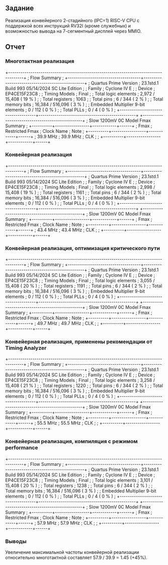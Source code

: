 ## Задание

Реализация конвейерного 2-стадийного (IPC=1) RISC-V CPU с поддержкой всех инструкций RV32I (кроме служебных) и возможностью вывода на 7-сегментный дисплей через MMIO.

## Отчет

### Многотактная реализация

+-------------------------------------------------------------------------------------+
; Flow Summary                                                                        ;
+------------------------------------+------------------------------------------------+
; Quartus Prime Version              ; 23.1std.1 Build 993 05/14/2024 SC Lite Edition ;
; Family                             ; Cyclone IV E                                   ;
; Device                             ; EP4CE15F23C8                                   ;
; Timing Models                      ; Final                                          ;
; Total logic elements               ; 2,972 / 15,408 ( 19 % )                    	  ;
; Total registers                    ; 1063                                       	  ;
; Total pins                         ; 6 / 344 ( 2 % )                                ;
; Total memory bits                  ; 16,384 / 516,096 ( 3 % )                       ;
; Embedded Multiplier 9-bit elements ; 0 / 112 ( 0 % )                                ;
; Total PLLs                         ; 0 / 4 ( 0 % )                                  ;
+------------------------------------+------------------------------------------------+
+------------------------------------------------+
; Slow 1200mV 0C Model Fmax Summary              ;
+----------+-----------------+------------+------+
; Fmax     ; Restricted Fmax ; Clock Name ; Note ;
+----------+-----------------+------------+------+
; 39.9 MHz ; 39.9 MHz        ; CLK        ;      ;
+----------+-----------------+------------+------+

### Конвейерная реализация

+-------------------------------------------------------------------------------------+
; Flow Summary                                                                        ;
+------------------------------------+------------------------------------------------+
; Quartus Prime Version              ; 23.1std.1 Build 993 05/14/2024 SC Lite Edition ;
; Family                             ; Cyclone IV E                                   ;
; Device                             ; EP4CE15F23C8                                   ;
; Timing Models                      ; Final                                          ;
; Total logic elements               ; 2,998 / 15,408 ( 19 % )                    	  ;
; Total registers                    ; 1161                                       	  ;
; Total pins                         ; 6 / 344 ( 2 % )                                ;
; Total memory bits                  ; 16,384 / 516,096 ( 3 % )                       ;
; Embedded Multiplier 9-bit elements ; 0 / 112 ( 0 % )                                ;
; Total PLLs                         ; 0 / 4 ( 0 % )                                  ;
+------------------------------------+------------------------------------------------+
+------------------------------------------------+
; Slow 1200mV 0C Model Fmax Summary              ;
+----------+-----------------+------------+------+
; Fmax     ; Restricted Fmax ; Clock Name ; Note ;
+----------+-----------------+------------+------+
; 43.4 MHz ; 43.4 MHz        ; CLK        ;      ;
+----------+-----------------+------------+------+

### Конвейерная реализация, оптимизация критического пути

+-------------------------------------------------------------------------------------+
; Flow Summary                                                                        ;
+------------------------------------+------------------------------------------------+
; Quartus Prime Version              ; 23.1std.1 Build 993 05/14/2024 SC Lite Edition ;
; Family                             ; Cyclone IV E                                   ;
; Device                             ; EP4CE15F23C8                                   ;
; Timing Models                      ; Final                                          ;
; Total logic elements               ; 3,055 / 15,408 ( 20 % )                    	  ;
; Total registers                    ; 1191                                       	  ;
; Total pins                         ; 6 / 344 ( 2 % )                                ;
; Total memory bits                  ; 16,384 / 516,096 ( 3 % )                       ;
; Embedded Multiplier 9-bit elements ; 0 / 112 ( 0 % )                                ;
; Total PLLs                         ; 0 / 4 ( 0 % )                                  ;
+------------------------------------+------------------------------------------------+
+------------------------------------------------+
; Slow 1200mV 0C Model Fmax Summary              ;
+----------+-----------------+------------+------+
; Fmax     ; Restricted Fmax ; Clock Name ; Note ;
+----------+-----------------+------------+------+
; 49.7 MHz ; 49.7 MHz        ; CLK        ;      ;
+----------+-----------------+------------+------+

### Конвейерная реализация, применены рекомендации от Timing Analyzer

+-------------------------------------------------------------------------------------+
; Flow Summary                                                                        ;
+------------------------------------+------------------------------------------------+
; Quartus Prime Version              ; 23.1std.1 Build 993 05/14/2024 SC Lite Edition ;
; Family                             ; Cyclone IV E                                   ;
; Device                             ; EP4CE15F23C8                                   ;
; Timing Models                      ; Final                                          ;
; Total logic elements               ; 3,258 / 15,408 ( 21 % )                    	  ;
; Total registers                    ; 1220                                       	  ;
; Total pins                         ; 6 / 344 ( 2 % )                                ;
; Total memory bits                  ; 16,384 / 516,096 ( 3 % )                       ;
; Embedded Multiplier 9-bit elements ; 0 / 112 ( 0 % )                                ;
; Total PLLs                         ; 0 / 4 ( 0 % )                                  ;
+------------------------------------+------------------------------------------------+
+------------------------------------------------+
; Slow 1200mV 0C Model Fmax Summary              ;
+----------+-----------------+------------+------+
; Fmax     ; Restricted Fmax ; Clock Name ; Note ;
+----------+-----------------+------------+------+
; 55.5 MHz ; 55.5 MHz        ; CLK        ;      ;
+----------+-----------------+------------+------+

### Конвейерная реализация, компиляция с режимом performance

+-------------------------------------------------------------------------------------+
; Flow Summary                                                                        ;
+------------------------------------+------------------------------------------------+
; Quartus Prime Version              ; 23.1std.1 Build 993 05/14/2024 SC Lite Edition ;
; Family                             ; Cyclone IV E                                   ;
; Device                             ; EP4CE15F23C8                                   ;
; Timing Models                      ; Final                                          ;
; Total logic elements               ; 3,101 / 15,408 ( 20 % )                    	  ;
; Total registers                    ; 1238                                       	  ;
; Total pins                         ; 6 / 344 ( 2 % )                                ;
; Total memory bits                  ; 16,384 / 516,096 ( 3 % )                       ;
; Embedded Multiplier 9-bit elements ; 0 / 112 ( 0 % )                                ;
; Total PLLs                         ; 0 / 4 ( 0 % )                                  ;
+------------------------------------+------------------------------------------------+
+------------------------------------------------+
; Slow 1200mV 0C Model Fmax Summary              ;
+----------+-----------------+------------+------+
; Fmax     ; Restricted Fmax ; Clock Name ; Note ;
+----------+-----------------+------------+------+
; 57.9 MHz ; 57.9 MHz        ; CLK        ;      ;
+----------+-----------------+------------+------+

### Выводы

Увеличение максимальной частоты конвейерной реализации относительно многотактной составляет 57.9 / 39.9 = 1.45 (+45%).

